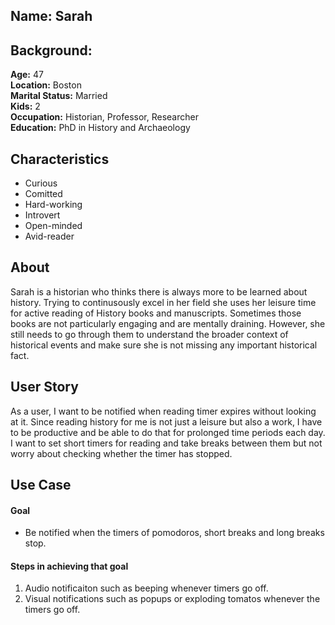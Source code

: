 ## Name: Sarah

## Background:
**Age:** 47   
**Location:** Boston   
**Marital Status:** Married   
**Kids:** 2  
**Occupation:** Historian, Professor, Researcher     
**Education:** PhD in History and Archaeology  

## Characteristics
* Curious
* Comitted
* Hard-working
* Introvert
* Open-minded
* Avid-reader

## About  
Sarah is a historian who thinks there is always more to be learned about history. Trying to continusously excel in her field she uses her leisure time for active reading of History books and manuscripts. Sometimes those books are not particularly engaging and are mentally draining. However, she still needs to go through them to understand the broader context of historical events and make sure she is not missing any important historical fact.

## User Story
As a user, I want to be notified when reading timer expires without looking at it. Since reading history for me is not just a leisure but also a work, I have to be productive and be able to do that for prolonged time periods each day. I want to set short timers for reading and take breaks between them but not worry about checking whether the timer has stopped.  

## Use Case
#### Goal
* Be notified when the timers of pomodoros, short breaks and long breaks stop.  

#### Steps in achieving that goal
1. Audio notificaiton such as beeping whenever timers go off.
2. Visual notifications such as popups or exploding tomatos whenever the timers go off.
